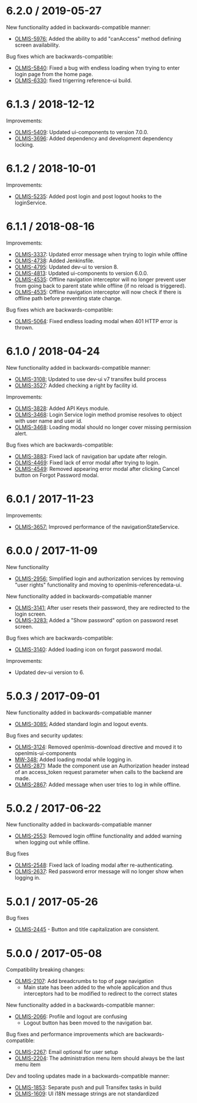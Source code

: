 6.2.0 / 2019-05-27
==================

New functionality added in backwards-compatible manner:
* [OLMIS-5976:](https://openlmis.atlassian.net/browse/OLMIS-5976) Added the ability to add "canAccess" method defining screen availability.

Bug fixes which are backwards-compatible:
* [OLMIS-5840](https://openlmis.atlassian.net/browse/OLMIS-5840): Fixed a bug with endless loading when trying to enter login page from the home page.
* [OLMIS-6330](https://openlmis.atlassian.net/browse/OLMIS-6330): fixed trigerring reference-ui build.

6.1.3 / 2018-12-12
==================

Improvements:
* [OLMIS-5409](https://openlmis.atlassian.net/browse/OLMIS-5409): Updated ui-components to version 7.0.0.
* [OLMIS-3696](https://openlmis.atlassian.net/browse/OLMIS-3696): Added dependency and development dependency locking.

6.1.2 / 2018-10-01
==================

Improvements:
* [OLMIS-5235](https://openlmis.atlassian.net/browse/OLMIS-5235): Added post login and post logout hooks to the loginService.

6.1.1 / 2018-08-16
==================

Improvements:
* [OLMIS-3337](https://openlmis.atlassian.net/browse/OLMIS-3337): Updated error message when trying to login while offline
* [OLMIS-4738](https://openlmis.atlassian.net/browse/OLMIS-4738): Added Jenkinsfile.
* [OLMIS-4795](https://openlmis.atlassian.net/browse/OLMIS-4795): Updated dev-ui to version 8.
* [OLMIS-4813](https://openlmis.atlassian.net/browse/OLMIS-4813): Updated ui-components to version 6.0.0.
* [OLMIS-4535](https://openlmis.atlassian.net/browse/OLMIS-4535): Offline navigation interceptor will no longer prevent user from going back to parent state while offline (if no reload is triggered).
* [OLMIS-4535](https://openlmis.atlassian.net/browse/OLMIS-4535): Offline navigation interceptor will now check if there is offline path before preventing state change.

Bug fixes which are backwards-compatible:
* [OLMIS-5064](https://openlmis.atlassian.net/browse/OLMIS-5064): Fixed endless loading modal when 401 HTTP error is thrown.

6.1.0 / 2018-04-24
==================

New functionality added in backwards-compatible manner:
* [OLMIS-3108:](https://openlmis.atlassian.net/browse/OLMIS-3108) Updated to use dev-ui v7 transifex build process
* [OLMIS-3527](https://openlmis.atlassian.net/browse/OLMIS-3527): Added checking a right by facility id.

Improvements:
* [OLMIS-3828](https://openlmis.atlassian.net/browse/OLMIS-3828): Added API Keys module.
* [OLMIS-3468](https://openlmis.atlassian.net/browse/OLMIS-3468): Login Service login method promise resolves to object with user name and user id.
* [OLMIS-3468](https://openlmis.atlassian.net/browse/OLMIS-3468): Loading modal should no longer cover missing permission alert.

Bug fixes which are backwards-compatible:
* [OLMIS-3883](https://openlmis.atlassian.net/browse/OLMIS-3883): Fixed lack of navigation bar update after relogin.
* [OLMIS-4469](https://openlmis.atlassian.net/browse/OLMIS-4469): Fixed lack of error modal after trying to login.
* [OLMIS-4549](https://openlmis.atlassian.net/browse/OLMIS-4549): Removed appearing error modal after clicking Cancel button on Forgot Password modal.

6.0.1 / 2017-11-23
==================

Improvements:
* [OLMIS-3657:](https://openlmis.atlassian.net/browse/OLMIS-3657) Improved performance of the navigationStateService.

6.0.0 / 2017-11-09
==================

New functionality
* [OLMIS-2956:](https://openlmis.atlassian.net/browse/OLMIS-2956) Simplified login and authorization services by removing "user rights" functionality and moving to openlmis-referencedata-ui.

New functionality added in backwards-compatiable manner
* [OLMIS-3141:](https://openlmis.atlassian.net/browse/OLMIS-3141) After user resets their password, they are redirected to the login screen.
* [OLMIS-3283:](https://openlmis.atlassian.net/browse/OLMIS-3283) Added a "Show password" option on password reset screen.

Bug fixes which are backwards-compatible:
* [OLMIS-3140](https://openlmis.atlassian.net/browse/OLMIS-3140): Added loading icon on forgot password modal.

Improvements:
* Updated dev-ui version to 6.

5.0.3 / 2017-09-01
==================

New functionality added in backwards-compatiable manner
* [OLMIS-3085:](https://openlmis.atlassian.net/browse/OLMIS-3085) Added standard login and logout events.

Bug fixes and security updates:
* [OLMIS-3124](https://openlmis.atlassian.net/browse/OLMIS-3124): Removed openlmis-download directive and moved it to openlmis-ui-components
* [MW-348:](https://openlmis.atlassian.net/browse/MW-348) Added loading modal while logging in.
* [OLMIS-2871](https://openlmis.atlassian.net/browse/OLMIS-2871): Made the component use an Authorization header instead of an access_token request parameter when calls to the backend are made.
* [OLMIS-2867](https://openlmis.atlassian.net/browse/OLMIS-2867): Added message when user tries to log in while offline.

5.0.2 / 2017-06-22
==================

New functionality added in backwards-compatiable manner
* [OLMIS-2553](https://openlmis.atlassian.net/browse/OLMIS-2553): Removed login offline functionality and added warning when logging out while offline.

Bug fixes

* [OLMIS-2548](https://openlmis.atlassian.net/browse/OLMIS-2548): Fixed lack of loading modal after re-authenticating.
* [OLMIS-2637](https://openlmis.atlassian.net/browse/OLMIS-2637): Red password error message will no
longer show when logging in.

5.0.1 / 2017-05-26
==================

Bug fixes

* [OLMIS-2445](https://openlmis.atlassian.net/browse/OLMIS-2445) - Button and title capitalization are consistent.

5.0.0 / 2017-05-08
==================

Compatibility breaking changes:

* [OLMIS-2107](https://openlmis.atlassian.net/browse/OLMIS-2107): Add breadcrumbs to top of page navigation
  * Main state has been added to the whole application and thus interceptors had to be modified to redirect to the correct states

New functionality added in a backwards-compatible manner:

* [OLMIS-2066](https://openlmis.atlassian.net/browse/OLMIS-2066): Profile and logout are confusing
  * Logout button has been moved to the navigation bar.

Bug fixes and performance improvements which are backwards-compatible:

* [OLMIS-2267](https://openlmis.atlassian.net/browse/OLMIS-2267): Email optional for user setup
* [OLMIS-2204](https://openlmis.atlassian.net/browse/OLMIS-2204): The administration menu item should always be the last menu item

Dev and tooling updates made in a backwards-compatible manner:

* [OLMIS-1853](https://openlmis.atlassian.net/browse/OLMIS-1853): Separate push and pull Transifex tasks in build
* [OLMIS-1609](https://openlmis.atlassian.net/browse/OLMIS-1609): UI i18N message strings are not standardized
